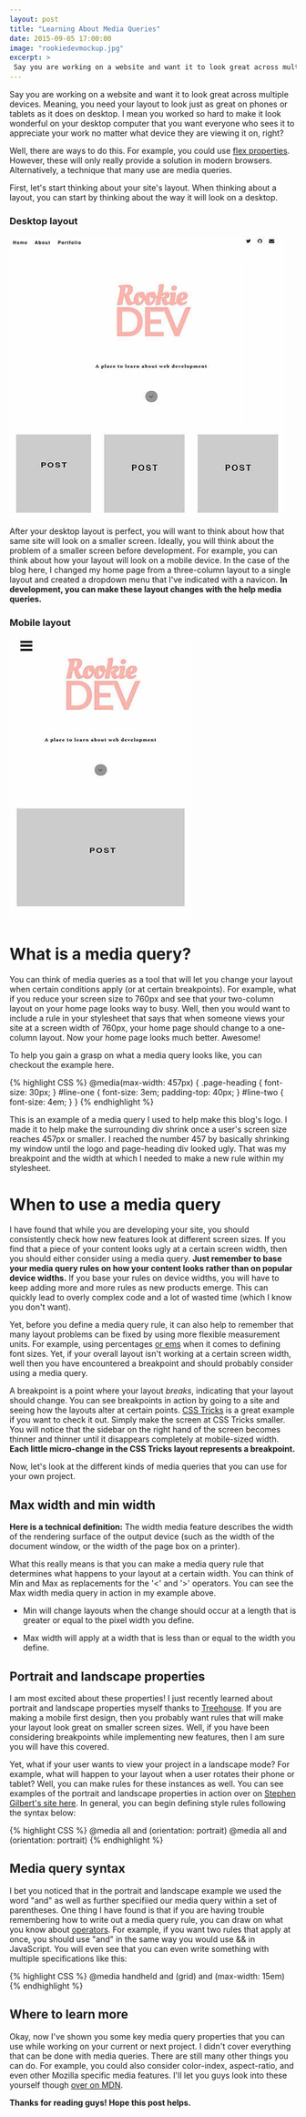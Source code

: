 ```yaml
---
layout: post
title: "Learning About Media Queries"
date: 2015-09-05 17:00:00
image: "rookiedevmockup.jpg"
excerpt: >
 Say you are working on a website and want it to look great across multiple devices. Meaning, you need your layout to look just as great on phones or tablets as it does on desktop. I mean you worked so hard to make it look wonderful on your desktop computer that you want everyone who sees it to appreciate your work no matter what device they are viewing it on, right?                                                                                                                                                                      
---
```


Say you are working on a website and want it to look great across multiple devices. Meaning, you need your layout to look just as great on phones or tablets as it does on desktop. I mean you worked so hard to make it look wonderful on your desktop computer that you want everyone who sees it to appreciate your work no matter what device they are viewing it on, right?

Well, there are ways to do this. For example, you could use [flex properties]("https://developer.mozilla.org/en-US/docs/Web/CSS/flex"). However, these will only really provide a solution in modern browsers. Alternatively, a technique that many use are media queries.

First, let's start thinking about your site's layout. When thinking about a layout, you can start by thinking about the way it will look on a desktop.

### Desktop layout
![Mobile UI Mock Up](/assets/rookiedevmockup.jpg)

After your desktop layout is perfect, you will want to think about how that same site will look on a smaller screen. Ideally, you will think about the problem of a smaller screen before development. For example, you can think about how your layout will look on a mobile device. In the case of the blog here, I changed my home page from a three-column layout to a single layout and created a dropdown menu that I've indicated with a navicon. **In development, you can make these layout changes with the help media queries.**

### Mobile layout
![Mobile UI Mock Up](/assets/rookiedevmobile.jpg)


# What is a media query?

You can think of media queries as a tool that will let you change your layout when certain conditions apply (or at certain breakpoints). For example, what if you reduce your screen size to 760px and see that your two-column layout on your home page looks way to busy. Well, then you would want to include a rule in your stylesheet that says that when someone views your site at a screen width of 760px, your home page should change to a one-column layout. Now your home page looks much better. Awesome!

To help you gain a grasp on what a media query looks like, you can checkout the example here.

{% highlight CSS %}
@media(max-width: 457px) {
	.page-heading {
		font-size: 30px;
	}
	#line-one {
		font-size: 3em;
		padding-top: 40px;
	}
	#line-two {
		font-size: 4em;
	}
}
{% endhighlight %}

This is an example of a media query I used to help make this blog's logo. I made it to help make the surrounding div shrink once a user's screen size reaches 457px or smaller. I reached the number 457 by basically shrinking my window until the logo and page-heading div looked ugly. That was my breakpoint and the width at which I needed to make a new rule within my stylesheet.

# When to use a media query
I have found that while you are developing your site, you should consistently check how new features look at different screen sizes. If you find that a piece of your content looks ugly at a certain screen width, then you should either consider using a media query. **Just remember to base your media query rules on how your content looks rather than on popular device widths.** If you base your rules on device widths, you will have to keep adding more and more rules as new products emerge. This can quickly lead to overly complex code and a lot of wasted time (which I know you don't want).

Yet, before you define a media query rule, it can also help to remember that many layout problems can be fixed by using more flexible measurement units. For example, using percentages [or ems](https://css-tricks.com/why-ems/) when it comes to defining font sizes. Yet, if your overall layout isn't working at a certain screen width, well then you have encountered a breakpoint and should probably consider using a media query.

A breakpoint is a point where your layout *breaks*, indicating that your layout should change. You can see breakpoints in action by going to a site and seeing how the layouts alter at certain points. [CSS Tricks](https://css-tricks.com/) is a great example if you want to check it out. Simply make the screen at CSS Tricks smaller. You will notice that the sidebar on the right hand of the screen becomes thinner and thinner until it disappears completely at mobile-sized width. **Each little micro-change in the CSS Tricks layout represents a breakpoint.**

Now, let's look at the different kinds of media queries that you can use for your own project.

## Max width and min width

 **Here is a technical definition:** The width media feature describes the width of the rendering surface of the output device (such as the width of the document window, or the width of the page box on a printer).

 What this really means is that you can make a media query rule that determines what happens to your layout at a certain width. You can think of Min and Max as replacements for the '<' and '>' operators. You can see the Max width media query in action in my example above.  

 - Min will change layouts when the change should occur at a length that is greater or equal to the pixel width you define.

 - Max width will apply at a width that is less than or equal to the width you define.


## Portrait and landscape properties
I am most excited about these properties! I just recently learned about portrait and landscape properties myself thanks to [Treehouse](http://teamtreehouse.com). If you are making a mobile first design, then you probably want rules that will make your layout look great on smaller screen sizes. Well, if you have been considering breakpoints while implementing new features, then I am sure you will have this covered.

Yet, what if your user wants to view your project in a landscape mode? For example, what will happen to your layout when a user rotates their phone or tablet? Well, you can make rules for these instances as well. You can see examples of the portrait and landscape properties in action over on [Stephen Gilbert's site here](http://stephen.io/mediaqueries/). In general, you can begin defining style rules following the syntax below:

{% highlight CSS %}
@media all and (orientation: portrait)
@media all and (orientation: portrait)
{% endhighlight %}


## Media query syntax
I bet you noticed that in the portrait and landscape example we used the word "and" as well as further specifiied our media query within a set of parentheses. One thing I have found is that if you are having trouble remembering how to write out a media query rule, you can draw on what you know about [operators](http://www.w3schools.com/js/js_operators.asp). For example, if you want two rules that apply at once, you should use "and" in the same way you would use && in JavaScript. You will even see that you can even write something with multiple specifications like this:

{% highlight CSS %}
@media handheld and (grid) and (max-width: 15em)
{% endhighlight %}


## Where to learn more

Okay, now I've shown you some key media query properties that you can use while working on your current or next project. I didn't cover everything that can be done with media queries. There are still many other things you can do. For example, you could also consider color-index, aspect-ratio, and even other Mozilla specific media features. I'll let you guys look into these yourself though [over on MDN](https://developer.mozilla.org/en-US/docs/Web/CSS/Media_Queries/Using_media_queries#Media_features).

**Thanks for reading guys! Hope this post helps.**
